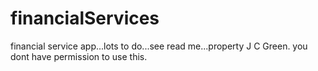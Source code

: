 financialServices
=================

financial service app...lots to do...see read me...property J C Green. you dont have permission to use this.
